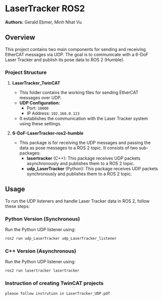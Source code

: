 # LaserTracker ROS2 

**Authors:** Gerald Ebmer, Minh Nhat Vu

## Overview

This project contains two main components for sending and receiving EtherCAT messages via UDP. The goal is to communicate with a 6-DoF Laser Tracker and publish its pose data to ROS 2 (Humble).

### Project Structure

1. **LaserTracker_TwinCAT**
   - This folder contains the working files for sending EtherCAT messages over UDP.
   - **UDP Configuration:**
     - Port: `10000`
     - IP Address: `192.168.0.123`
   - It establishes the communication with the Laser Tracker system using these settings.

2. **6-DoF-LaserTracker-ros2-humble**
   - This package is for receiving the UDP messages and passing the data as pose messages to a ROS 2 topic. It consists of two sub-packages:
     - **lasertracker** (C++): This package receives UDP packets asynchronously and publishes them to a ROS 2 topic.
     - **udp_LaserTracker** (Python): This package receives UDP packets synchronously and publishes them to a ROS 2 topic.

## Usage

To run the UDP listeners and handle Laser Tracker data in ROS 2, follow these steps:

### Python Version (Synchronous)
Run the Python UDP listener using:
```bash
ros2 run udp_LaserTracker udp_LaserTracker_listener
```
### C++ Version (Asynchronous)
Run the Python UDP listener using:
```bash
ros2 run lasertracker lasertracker
```
### Instruction of creating TwinCAT projects
```
please follow instrution in LaserTracker_UDP.pdf
```
